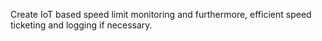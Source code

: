 Create IoT based speed limit monitoring and furthermore, efficient speed ticketing and logging if necessary.
